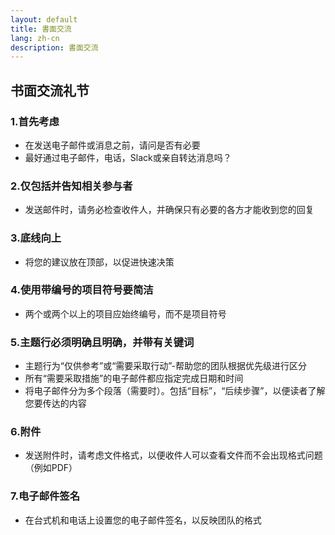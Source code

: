 ```yaml
---
layout: default
title: 書面交流
lang: zh-cn
description: 書面交流
---
```




## 书面交流礼节

### 1.首先考虑
* 在发送电子邮件或消息之前，请问是否有必要
* 最好通过电子邮件，电话，Slack或亲自转达消息吗？

### 2.仅包括并告知相关参与者
* 发送邮件时，请务必检查收件人，并确保只有必要的各方才能收到您的回复

### 3.底线向上
* 将您的建议放在顶部，以促进快速决策

### 4.使用带编号的项目符号要简洁
* 两个或两个以上的项目应始终编号，而不是项目符号

### 5.主题行必须明确且明确，并带有关键词
* 主题行为“仅供参考”或“需要采取行动”-帮助您的团队根据优先级进行区分
* 所有“需要采取措施”的电子邮件都应指定完成日期和时间
* 将电子邮件分为多个段落（需要时）。包括“目标”，“后续步骤”，以便读者了解您要传达的内容

### 6.附件
* 发送附件时，请考虑文件格式，以便收件人可以查看文件而不会出现格式问题（例如PDF）

### 7.电子邮件签名
* 在台式机和电话上设置您的电子邮件签名，以反映团队的格式

<br>

